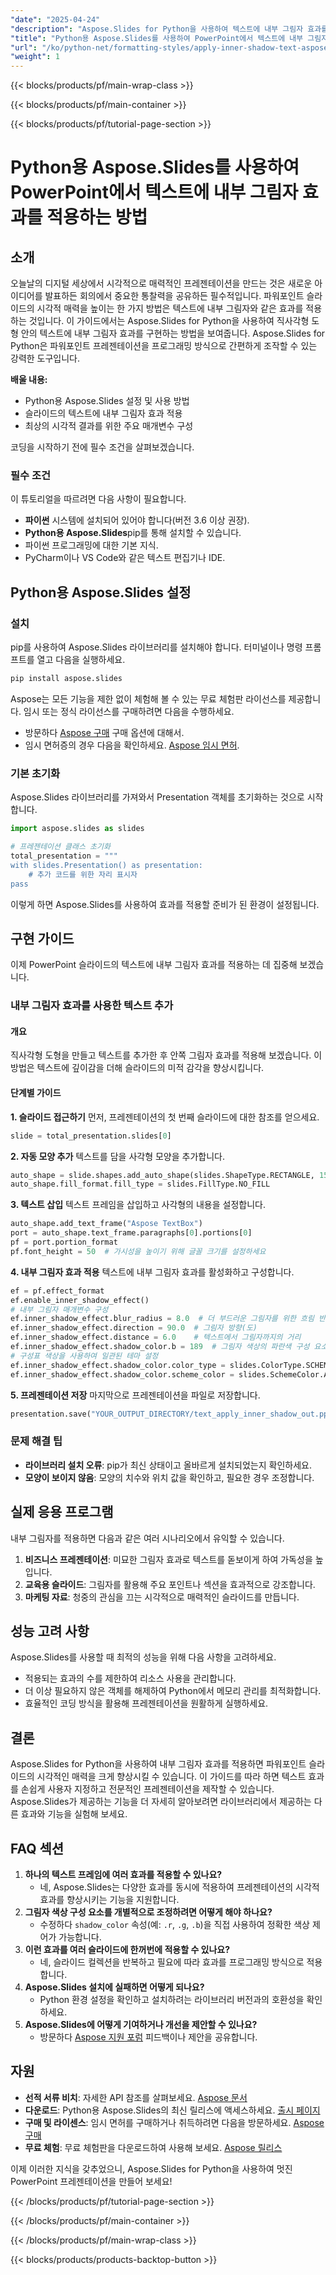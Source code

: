 ```yaml
---
"date": "2025-04-24"
"description": "Aspose.Slides for Python을 사용하여 텍스트에 내부 그림자 효과를 적용하여 PowerPoint 프레젠테이션을 더욱 돋보이게 하는 방법을 알아보세요. 단계별 지침과 모범 사례를 제공하는 이 종합 가이드를 참조하세요."
"title": "Python용 Aspose.Slides를 사용하여 PowerPoint에서 텍스트에 내부 그림자 효과를 적용하는 방법"
"url": "/ko/python-net/formatting-styles/apply-inner-shadow-text-aspose-slides-python/"
"weight": 1
---
```


{{< blocks/products/pf/main-wrap-class >}}

{{< blocks/products/pf/main-container >}}

{{< blocks/products/pf/tutorial-page-section >}}
# Python용 Aspose.Slides를 사용하여 PowerPoint에서 텍스트에 내부 그림자 효과를 적용하는 방법

## 소개
오늘날의 디지털 세상에서 시각적으로 매력적인 프레젠테이션을 만드는 것은 새로운 아이디어를 발표하든 회의에서 중요한 통찰력을 공유하든 필수적입니다. 파워포인트 슬라이드의 시각적 매력을 높이는 한 가지 방법은 텍스트에 내부 그림자와 같은 효과를 적용하는 것입니다. 이 가이드에서는 Aspose.Slides for Python을 사용하여 직사각형 도형 안의 텍스트에 내부 그림자 효과를 구현하는 방법을 보여줍니다. Aspose.Slides for Python은 파워포인트 프레젠테이션을 프로그래밍 방식으로 간편하게 조작할 수 있는 강력한 도구입니다.

**배울 내용:**
- Python용 Aspose.Slides 설정 및 사용 방법
- 슬라이드의 텍스트에 내부 그림자 효과 적용
- 최상의 시각적 결과를 위한 주요 매개변수 구성

코딩을 시작하기 전에 필수 조건을 살펴보겠습니다.

### 필수 조건
이 튜토리얼을 따르려면 다음 사항이 필요합니다.
- **파이썬** 시스템에 설치되어 있어야 합니다(버전 3.6 이상 권장).
- **Python용 Aspose.Slides**pip를 통해 설치할 수 있습니다.
- 파이썬 프로그래밍에 대한 기본 지식.
- PyCharm이나 VS Code와 같은 텍스트 편집기나 IDE.

## Python용 Aspose.Slides 설정
### 설치
pip를 사용하여 Aspose.Slides 라이브러리를 설치해야 합니다. 터미널이나 명령 프롬프트를 열고 다음을 실행하세요.

```bash
pip install aspose.slides
```
Aspose는 모든 기능을 제한 없이 체험해 볼 수 있는 무료 체험판 라이선스를 제공합니다. 임시 또는 정식 라이선스를 구매하려면 다음을 수행하세요.
- 방문하다 [Aspose 구매](https://purchase.aspose.com/buy) 구매 옵션에 대해서.
- 임시 면허증의 경우 다음을 확인하세요. [Aspose 임시 면허](https://purchase.aspose.com/temporary-license/).

### 기본 초기화
Aspose.Slides 라이브러리를 가져와서 Presentation 객체를 초기화하는 것으로 시작합니다.

```python
import aspose.slides as slides

# 프레젠테이션 클래스 초기화
total_presentation = """
with slides.Presentation() as presentation:
    # 추가 코드를 위한 자리 표시자
pass
```
이렇게 하면 Aspose.Slides를 사용하여 효과를 적용할 준비가 된 환경이 설정됩니다.

## 구현 가이드
이제 PowerPoint 슬라이드의 텍스트에 내부 그림자 효과를 적용하는 데 집중해 보겠습니다.
### 내부 그림자 효과를 사용한 텍스트 추가
#### 개요
직사각형 도형을 만들고 텍스트를 추가한 후 안쪽 그림자 효과를 적용해 보겠습니다. 이 방법은 텍스트에 깊이감을 더해 슬라이드의 미적 감각을 향상시킵니다.
#### 단계별 가이드
**1. 슬라이드 접근하기**
먼저, 프레젠테이션의 첫 번째 슬라이드에 대한 참조를 얻으세요.

```python
slide = total_presentation.slides[0]
```
**2. 자동 모양 추가**
텍스트를 담을 사각형 모양을 추가합니다.

```python
auto_shape = slide.shapes.add_auto_shape(slides.ShapeType.RECTANGLE, 150, 75, 400, 300)
auto_shape.fill_format.fill_type = slides.FillType.NO_FILL
```
**3. 텍스트 삽입**
텍스트 프레임을 삽입하고 사각형의 내용을 설정합니다.

```python
auto_shape.add_text_frame("Aspose TextBox")
port = auto_shape.text_frame.paragraphs[0].portions[0]
pf = port.portion_format
pf.font_height = 50  # 가시성을 높이기 위해 글꼴 크기를 설정하세요
```
**4. 내부 그림자 효과 적용**
텍스트에 내부 그림자 효과를 활성화하고 구성합니다.

```python
ef = pf.effect_format
ef.enable_inner_shadow_effect()
# 내부 그림자 매개변수 구성
ef.inner_shadow_effect.blur_radius = 8.0  # 더 부드러운 그림자를 위한 흐림 반경
ef.inner_shadow_effect.direction = 90.0  # 그림자 방향(도)
ef.inner_shadow_effect.distance = 6.0    # 텍스트에서 그림자까지의 거리
ef.inner_shadow_effect.shadow_color.b = 189  # 그림자 색상의 파란색 구성 요소
# 구성표 색상을 사용하여 일관된 테마 설정
ef.inner_shadow_effect.shadow_color.color_type = slides.ColorType.SCHEME
ef.inner_shadow_effect.shadow_color.scheme_color = slides.SchemeColor.ACCENT1
```
**5. 프레젠테이션 저장**
마지막으로 프레젠테이션을 파일로 저장합니다.

```python
presentation.save("YOUR_OUTPUT_DIRECTORY/text_apply_inner_shadow_out.pptx")
```
### 문제 해결 팁
- **라이브러리 설치 오류**: pip가 최신 상태이고 올바르게 설치되었는지 확인하세요.
- **모양이 보이지 않음**: 모양의 치수와 위치 값을 확인하고, 필요한 경우 조정합니다.

## 실제 응용 프로그램
내부 그림자를 적용하면 다음과 같은 여러 시나리오에서 유익할 수 있습니다.
1. **비즈니스 프레젠테이션**: 미묘한 그림자 효과로 텍스트를 돋보이게 하여 가독성을 높입니다.
2. **교육용 슬라이드**: 그림자를 활용해 주요 포인트나 섹션을 효과적으로 강조합니다.
3. **마케팅 자료**: 청중의 관심을 끄는 시각적으로 매력적인 슬라이드를 만듭니다.

## 성능 고려 사항
Aspose.Slides를 사용할 때 최적의 성능을 위해 다음 사항을 고려하세요.
- 적용되는 효과의 수를 제한하여 리소스 사용을 관리합니다.
- 더 이상 필요하지 않은 객체를 해제하여 Python에서 메모리 관리를 최적화합니다.
- 효율적인 코딩 방식을 활용해 프레젠테이션을 원활하게 실행하세요.

## 결론
Aspose.Slides for Python을 사용하여 내부 그림자 효과를 적용하면 파워포인트 슬라이드의 시각적인 매력을 크게 향상시킬 수 있습니다. 이 가이드를 따라 하면 텍스트 효과를 손쉽게 사용자 지정하고 전문적인 프레젠테이션을 제작할 수 있습니다.
Aspose.Slides가 제공하는 기능을 더 자세히 알아보려면 라이브러리에서 제공하는 다른 효과와 기능을 실험해 보세요.

## FAQ 섹션
1. **하나의 텍스트 프레임에 여러 효과를 적용할 수 있나요?**
   - 네, Aspose.Slides는 다양한 효과를 동시에 적용하여 프레젠테이션의 시각적 효과를 향상시키는 기능을 지원합니다.
2. **그림자 색상 구성 요소를 개별적으로 조정하려면 어떻게 해야 하나요?**
   - 수정하다 `shadow_color` 속성(예: `.r`, `.g`, `.b`)을 직접 사용하여 정확한 색상 제어가 가능합니다.
3. **이런 효과를 여러 슬라이드에 한꺼번에 적용할 수 있나요?**
   - 네, 슬라이드 컬렉션을 반복하고 필요에 따라 효과를 프로그래밍 방식으로 적용합니다.
4. **Aspose.Slides 설치에 실패하면 어떻게 되나요?**
   - Python 환경 설정을 확인하고 설치하려는 라이브러리 버전과의 호환성을 확인하세요.
5. **Aspose.Slides에 어떻게 기여하거나 개선을 제안할 수 있나요?**
   - 방문하다 [Aspose 지원 포럼](https://forum.aspose.com/c/slides/11) 피드백이나 제안을 공유합니다.

## 자원
- **선적 서류 비치**: 자세한 API 참조를 살펴보세요. [Aspose 문서](https://reference.aspose.com/slides/python-net/)
- **다운로드**: Python용 Aspose.Slides의 최신 릴리스에 액세스하세요. [출시 페이지](https://releases.aspose.com/slides/python-net/)
- **구매 및 라이센스**: 임시 면허를 구매하거나 취득하려면 다음을 방문하세요. [Aspose 구매](https://purchase.aspose.com/buy)
- **무료 체험**: 무료 체험판을 다운로드하여 사용해 보세요. [Aspose 릴리스](https://releases.aspose.com/slides/python-net/)

이제 이러한 지식을 갖추었으니, Aspose.Slides for Python을 사용하여 멋진 PowerPoint 프레젠테이션을 만들어 보세요!

{{< /blocks/products/pf/tutorial-page-section >}}

{{< /blocks/products/pf/main-container >}}

{{< /blocks/products/pf/main-wrap-class >}}

{{< blocks/products/products-backtop-button >}}